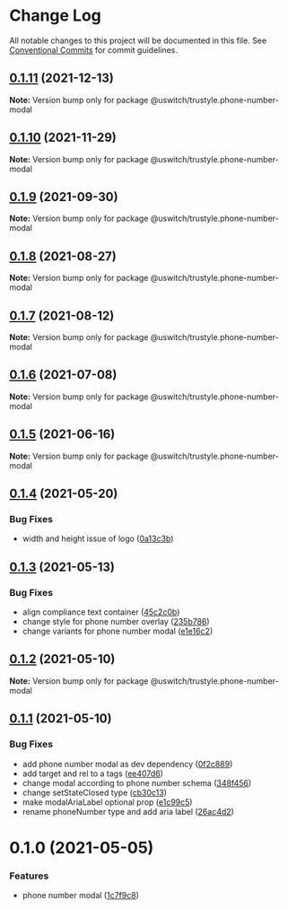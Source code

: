 # Change Log

All notable changes to this project will be documented in this file.
See [Conventional Commits](https://conventionalcommits.org) for commit guidelines.

## [0.1.11](https://github.com/uswitch/trustyle/compare/@uswitch/trustyle.phone-number-modal@0.1.10...@uswitch/trustyle.phone-number-modal@0.1.11) (2021-12-13)

**Note:** Version bump only for package @uswitch/trustyle.phone-number-modal





## [0.1.10](https://github.com/uswitch/trustyle/compare/@uswitch/trustyle.phone-number-modal@0.1.9...@uswitch/trustyle.phone-number-modal@0.1.10) (2021-11-29)

**Note:** Version bump only for package @uswitch/trustyle.phone-number-modal





## [0.1.9](https://github.com/uswitch/trustyle/compare/@uswitch/trustyle.phone-number-modal@0.1.8...@uswitch/trustyle.phone-number-modal@0.1.9) (2021-09-30)

**Note:** Version bump only for package @uswitch/trustyle.phone-number-modal





## [0.1.8](https://github.com/uswitch/trustyle/compare/@uswitch/trustyle.phone-number-modal@0.1.7...@uswitch/trustyle.phone-number-modal@0.1.8) (2021-08-27)

**Note:** Version bump only for package @uswitch/trustyle.phone-number-modal





## [0.1.7](https://github.com/uswitch/trustyle/compare/@uswitch/trustyle.phone-number-modal@0.1.6...@uswitch/trustyle.phone-number-modal@0.1.7) (2021-08-12)

**Note:** Version bump only for package @uswitch/trustyle.phone-number-modal





## [0.1.6](https://github.com/uswitch/trustyle/compare/@uswitch/trustyle.phone-number-modal@0.1.5...@uswitch/trustyle.phone-number-modal@0.1.6) (2021-07-08)

**Note:** Version bump only for package @uswitch/trustyle.phone-number-modal





## [0.1.5](https://github.com/uswitch/trustyle/compare/@uswitch/trustyle.phone-number-modal@0.1.4...@uswitch/trustyle.phone-number-modal@0.1.5) (2021-06-16)

**Note:** Version bump only for package @uswitch/trustyle.phone-number-modal





## [0.1.4](https://github.com/uswitch/trustyle/compare/@uswitch/trustyle.phone-number-modal@0.1.3...@uswitch/trustyle.phone-number-modal@0.1.4) (2021-05-20)


### Bug Fixes

* width and height issue of logo ([0a13c3b](https://github.com/uswitch/trustyle/commit/0a13c3b))





## [0.1.3](https://github.com/uswitch/trustyle/compare/@uswitch/trustyle.phone-number-modal@0.1.2...@uswitch/trustyle.phone-number-modal@0.1.3) (2021-05-13)


### Bug Fixes

* align compliance text container ([45c2c0b](https://github.com/uswitch/trustyle/commit/45c2c0b))
* change style for phone number overlay ([235b786](https://github.com/uswitch/trustyle/commit/235b786))
* change variants for phone number modal ([e1e16c2](https://github.com/uswitch/trustyle/commit/e1e16c2))





## [0.1.2](https://github.com/uswitch/trustyle/compare/@uswitch/trustyle.phone-number-modal@0.1.1...@uswitch/trustyle.phone-number-modal@0.1.2) (2021-05-10)

**Note:** Version bump only for package @uswitch/trustyle.phone-number-modal





## [0.1.1](https://github.com/uswitch/trustyle/compare/@uswitch/trustyle.phone-number-modal@0.1.0...@uswitch/trustyle.phone-number-modal@0.1.1) (2021-05-10)


### Bug Fixes

* add phone number modal as dev dependency ([0f2c889](https://github.com/uswitch/trustyle/commit/0f2c889))
* add target and rel to a tags ([ee407d6](https://github.com/uswitch/trustyle/commit/ee407d6))
* change modal according to phone number schema ([348f456](https://github.com/uswitch/trustyle/commit/348f456))
* change setStateClosed type ([cb30c13](https://github.com/uswitch/trustyle/commit/cb30c13))
* make modalAriaLabel optional prop ([e1c99c5](https://github.com/uswitch/trustyle/commit/e1c99c5))
* rename phoneNumber type and add aria label ([26ac4d2](https://github.com/uswitch/trustyle/commit/26ac4d2))





# 0.1.0 (2021-05-05)


### Features

* phone number modal ([1c7f9c8](https://github.com/uswitch/trustyle/commit/1c7f9c8))
